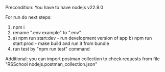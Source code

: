 Precondition:
You have to have nodejs v22.9.0

For run do next steps:

1. npm i
2. rename ".env.example" to ".env"
3. a) npm run start:dev - run development version of app
   b) npm run start:prod - make build and run it from bundle
4. run test by "npm run test" command

Additional:
you can import postman collection to check requests
from file "RSSchool nodejs.postman_collection.json"
